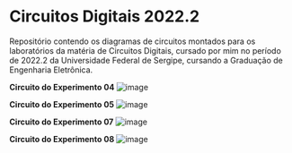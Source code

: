 # Circuitos Digitais 2022.2
Repositório contendo os diagramas de circuitos montados para os laboratórios da matéria de Circuitos Digitais, cursado por mim no período de 2022.2 da Universidade Federal de Sergipe, cursando a Graduação de Engenharia Eletrônica.

**Circuito do Experimento 04**
![image](https://github.com/user-attachments/assets/e6f0fb1a-540e-4118-9cb2-42f26fe5e14b)

**Circuito do Experimento 05**
![image](https://github.com/Guilhermwn/Circuitos-Digitais-2022.2/assets/32494940/ff482097-3d49-422c-979e-203a159e1604)

**Circuito do Experimento 07**
![image](https://github.com/Guilhermwn/Circuitos-Digitais-2022.2/assets/32494940/1a95f54d-0d02-4eb2-92fb-12398a497bb9)

**Circuito do Experimento 08**
![image](https://github.com/Guilhermwn/Circuitos-Digitais-2022.2/assets/32494940/b0712d34-258f-49fd-a11f-a17a0d38b950)
